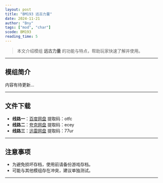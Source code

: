 ```yaml
---
layout: post
title: "BM193 远古力量"
date: 2024-11-21
author: "Bny"
tags: ["mod", "char"]
scode: BM193
reading_time: 5
---
```


> 本文介绍模组 **远古力量** 的功能与特点，帮助玩家快速了解并使用。

---

## 模组简介

内容有待更新...

---


## 文件下载
- **线路一**：[百度网盘](https://pan.baidu.com/s/1txVykuW1MbGNLZ0NyXasSQ?pwd=otfc)  提取码：otfc  
- **线路二**：[夸克网盘](https://pan.quark.cn/s/a8fbd7d0b7d3?pwd=ecey)  提取码：ecey  
- **线路三**：[迅雷网盘](https://pan.xunlei.com/s/VOCCbiVbbGWPPUUdfuCFPgqQA1?pwd=77ur)  提取码：77ur  

---

## 注意事项
- 为避免损坏存档，使用前请备份游戏存档。
- 可能与其他模组存在冲突，建议单独测试。

---

